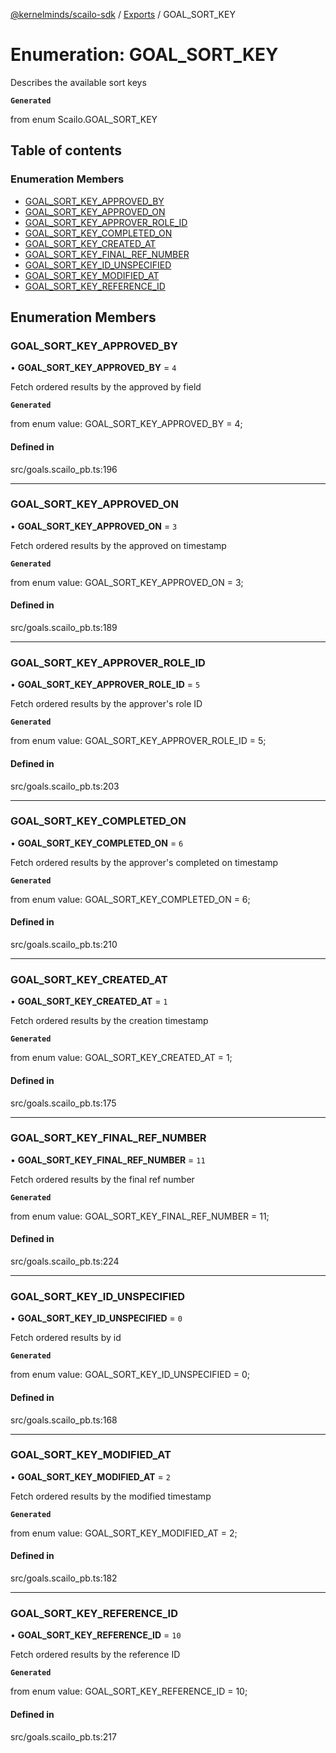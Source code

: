 [@kernelminds/scailo-sdk](../README.md) / [Exports](../modules.md) / GOAL\_SORT\_KEY

# Enumeration: GOAL\_SORT\_KEY

Describes the available sort keys

**`Generated`**

from enum Scailo.GOAL_SORT_KEY

## Table of contents

### Enumeration Members

- [GOAL\_SORT\_KEY\_APPROVED\_BY](GOAL_SORT_KEY.md#goal_sort_key_approved_by)
- [GOAL\_SORT\_KEY\_APPROVED\_ON](GOAL_SORT_KEY.md#goal_sort_key_approved_on)
- [GOAL\_SORT\_KEY\_APPROVER\_ROLE\_ID](GOAL_SORT_KEY.md#goal_sort_key_approver_role_id)
- [GOAL\_SORT\_KEY\_COMPLETED\_ON](GOAL_SORT_KEY.md#goal_sort_key_completed_on)
- [GOAL\_SORT\_KEY\_CREATED\_AT](GOAL_SORT_KEY.md#goal_sort_key_created_at)
- [GOAL\_SORT\_KEY\_FINAL\_REF\_NUMBER](GOAL_SORT_KEY.md#goal_sort_key_final_ref_number)
- [GOAL\_SORT\_KEY\_ID\_UNSPECIFIED](GOAL_SORT_KEY.md#goal_sort_key_id_unspecified)
- [GOAL\_SORT\_KEY\_MODIFIED\_AT](GOAL_SORT_KEY.md#goal_sort_key_modified_at)
- [GOAL\_SORT\_KEY\_REFERENCE\_ID](GOAL_SORT_KEY.md#goal_sort_key_reference_id)

## Enumeration Members

### GOAL\_SORT\_KEY\_APPROVED\_BY

• **GOAL\_SORT\_KEY\_APPROVED\_BY** = ``4``

Fetch ordered results by the approved by field

**`Generated`**

from enum value: GOAL_SORT_KEY_APPROVED_BY = 4;

#### Defined in

src/goals.scailo_pb.ts:196

___

### GOAL\_SORT\_KEY\_APPROVED\_ON

• **GOAL\_SORT\_KEY\_APPROVED\_ON** = ``3``

Fetch ordered results by the approved on timestamp

**`Generated`**

from enum value: GOAL_SORT_KEY_APPROVED_ON = 3;

#### Defined in

src/goals.scailo_pb.ts:189

___

### GOAL\_SORT\_KEY\_APPROVER\_ROLE\_ID

• **GOAL\_SORT\_KEY\_APPROVER\_ROLE\_ID** = ``5``

Fetch ordered results by the approver's role ID

**`Generated`**

from enum value: GOAL_SORT_KEY_APPROVER_ROLE_ID = 5;

#### Defined in

src/goals.scailo_pb.ts:203

___

### GOAL\_SORT\_KEY\_COMPLETED\_ON

• **GOAL\_SORT\_KEY\_COMPLETED\_ON** = ``6``

Fetch ordered results by the approver's completed on timestamp

**`Generated`**

from enum value: GOAL_SORT_KEY_COMPLETED_ON = 6;

#### Defined in

src/goals.scailo_pb.ts:210

___

### GOAL\_SORT\_KEY\_CREATED\_AT

• **GOAL\_SORT\_KEY\_CREATED\_AT** = ``1``

Fetch ordered results by the creation timestamp

**`Generated`**

from enum value: GOAL_SORT_KEY_CREATED_AT = 1;

#### Defined in

src/goals.scailo_pb.ts:175

___

### GOAL\_SORT\_KEY\_FINAL\_REF\_NUMBER

• **GOAL\_SORT\_KEY\_FINAL\_REF\_NUMBER** = ``11``

Fetch ordered results by the final ref number

**`Generated`**

from enum value: GOAL_SORT_KEY_FINAL_REF_NUMBER = 11;

#### Defined in

src/goals.scailo_pb.ts:224

___

### GOAL\_SORT\_KEY\_ID\_UNSPECIFIED

• **GOAL\_SORT\_KEY\_ID\_UNSPECIFIED** = ``0``

Fetch ordered results by id

**`Generated`**

from enum value: GOAL_SORT_KEY_ID_UNSPECIFIED = 0;

#### Defined in

src/goals.scailo_pb.ts:168

___

### GOAL\_SORT\_KEY\_MODIFIED\_AT

• **GOAL\_SORT\_KEY\_MODIFIED\_AT** = ``2``

Fetch ordered results by the modified timestamp

**`Generated`**

from enum value: GOAL_SORT_KEY_MODIFIED_AT = 2;

#### Defined in

src/goals.scailo_pb.ts:182

___

### GOAL\_SORT\_KEY\_REFERENCE\_ID

• **GOAL\_SORT\_KEY\_REFERENCE\_ID** = ``10``

Fetch ordered results by the reference ID

**`Generated`**

from enum value: GOAL_SORT_KEY_REFERENCE_ID = 10;

#### Defined in

src/goals.scailo_pb.ts:217
